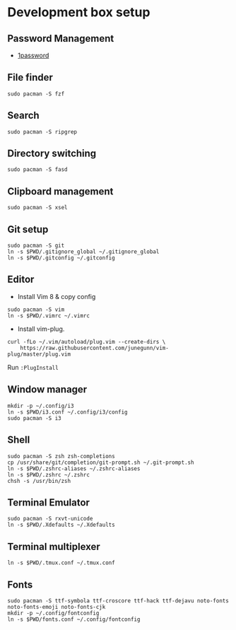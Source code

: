 # Development box setup

## Password Management

* [1password][1password] 

[1password]: https://1password.com/downloads/

## File finder

```
sudo pacman -S fzf
```

## Search

```
sudo pacman -S ripgrep
```

## Directory switching

```
sudo pacman -S fasd
```

## Clipboard management

```
sudo pacman -S xsel
```

## Git setup

```
sudo pacman -S git
ln -s $PWD/.gitignore_global ~/.gitignore_global
ln -s $PWD/.gitconfig ~/.gitconfig
```

## Editor

* Install Vim 8 & copy config

```
sudo pacman -S vim
ln -s $PWD/.vimrc ~/.vimrc
```

* Install vim-plug.

```
curl -fLo ~/.vim/autoload/plug.vim --create-dirs \
    https://raw.githubusercontent.com/junegunn/vim-plug/master/plug.vim
```

Run `:PlugInstall`

## Window manager

```
mkdir -p ~/.config/i3
ln -s $PWD/i3.conf ~/.config/i3/config
sudo pacman -S i3
```

## Shell

```
sudo pacman -S zsh zsh-completions
cp /usr/share/git/completion/git-prompt.sh ~/.git-prompt.sh
ln -s $PWD/.zshrc-aliases ~/.zshrc-aliases
ln -s $PWD/.zshrc ~/.zshrc
chsh -s /usr/bin/zsh
```

## Terminal Emulator

```
sudo pacman -S rxvt-unicode
ln -s $PWD/.Xdefaults ~/.Xdefaults
```

## Terminal multiplexer

```
ln -s $PWD/.tmux.conf ~/.tmux.conf
```

## Fonts

```
sudo pacman -S ttf-symbola ttf-croscore ttf-hack ttf-dejavu noto-fonts noto-fonts-emoji noto-fonts-cjk
mkdir -p ~/.config/fontconfig
ln -s $PWD/fonts.conf ~/.config/fontconfig
```
